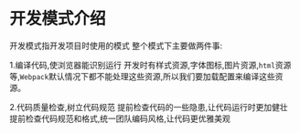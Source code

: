<h1>开发模式介绍</h1>

开发模式指开发项目时使用的模式
整个模式下主要做两件事:

1.编译代码,使浏览器能识别运行
开发时有样式资源,字体图标,图片资源,`html`资源等,`Webpack`默认情况下都不能处理这些资源,所以我们要加载配置来编译这些资源。

2.代码质量检查,树立代码规范
提前检查代码的一些隐患,让代码运行时更加健壮
提前检查代码规范和格式,统一团队编码风格,让代码更优雅美观

